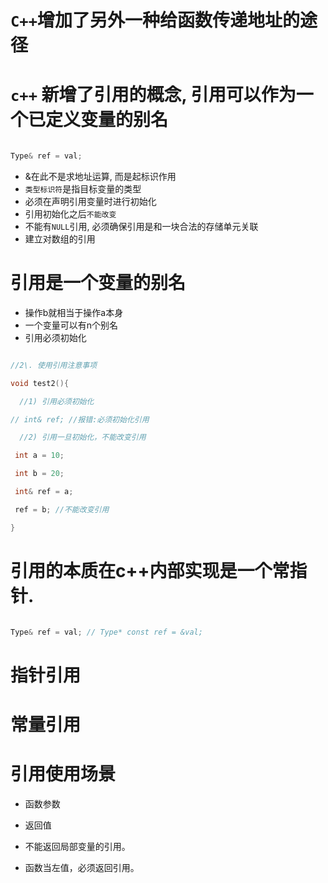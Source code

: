 # `C++`增加了另外一种给函数传递地址的途径

# `c++` 新增了引用的概念, 引用可以作为一个已定义变量的别名

```cpp

Type& ref = val;

```


- &在此不是求地址运算, 而是起标识作用
- `类型标识符`是指目标变量的类型
- 必须在声明引用变量时进行初始化
- 引用初始化之后`不能改变`
- 不能有`NULL`引用, 必须确保引用是和一块合法的存储单元关联
- 建立对数组的引用



# 引用是一个变量的别名

- 操作b就相当于操作a本身
- 一个变量可以有n个别名
- 引用必须初始化

```cpp

//2\. 使用引用注意事项

void test2(){

  //1) 引用必须初始化

// int& ref; //报错:必须初始化引用

  //2) 引用一旦初始化，不能改变引用

 int a = 10;

 int b = 20;

 int& ref = a;

 ref = b; //不能改变引用

}

```


# 引用的本质**在c++内部实现是一个常指针.**

```cpp

Type& ref = val; // Type* const ref = &val;

```



# 指针引用

# 常量引用



# 引用使用场景

- 函数参数
- 返回值

-   不能返回局部变量的引用。

-   函数当左值，必须返回引用。
